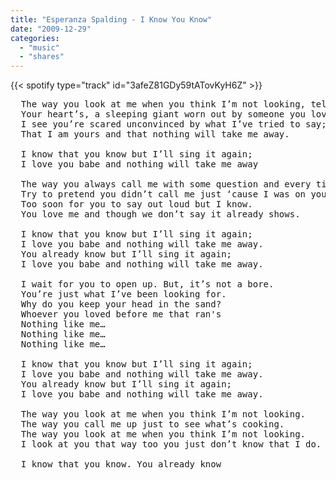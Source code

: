 ```yaml
---
title: "Esperanza Spalding - I Know You Know"
date: "2009-12-29"
categories:
  - "music"
  - "shares"
---
```


{{< spotify type="track" id="3afeZ81GDy59tATovKyH6Z" >}}

<pre>
  The way you look at me when you think I’m not looking, tells me…. 
  Your heart’s, a sleeping giant worn out by someone you loved before me. 
  I see you’re scared unconvinced by what I’ve tried to say; 
  That I am yours and that nothing will take me away. 

  I know that you know but I’ll sing it again; 
  I love you babe and nothing will take me away

  The way you always call me with some question and every time
  Try to pretend you didn’t call me just ‘cause I was on your mind. 
  Too soon for you to say out loud but I know. 
  You love me and though we don’t say it already shows. 

  I know that you know but I’ll sing it again; 
  I love you babe and nothing will take me away. 
  You already know but I’ll sing it again; 
  I love you babe and nothing will take me away.

  I wait for you to open up. But, it’s not a bore. 
  You’re just what I’ve been looking for. 
  Why do you keep your head in the sand? 
  Whoever you loved before me that ran's 
  Nothing like me… 
  Nothing like me… 
  Nothing like me… 

  I know that you know but I’ll sing it again; 
  I love you babe and nothing will take me away. 
  You already know but I’ll sing it again; 
  I love you babe and nothing will take me away.

  The way you look at me when you think I’m not looking. 
  The way you call me up just to see what’s cooking. 
  The way you look at me when you think I’m not looking. 
  I look at you that way too you just don’t know that I do. 

  I know that you know. You already know
</pre>